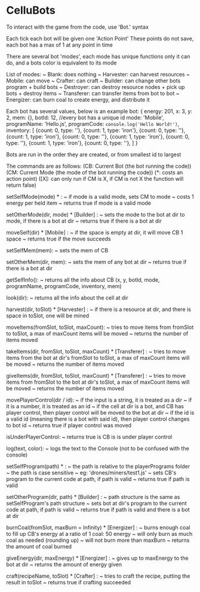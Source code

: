# CelluBots
To interact with the game from the code, use 'Bot.' syntax

Each tick each bot will be given one 'Action Point'
These points do not save, each bot has a max of 1 at any point in time

There are several bot 'modes', each mode has unique functions only it can do, and a bots color is equivalent to its mode

List of modes: 
    ~ Blank: does nothing
    ~ Harvester: can harvest resources
    ~ Mobile: can move
    ~ Crafter: can craft
    ~ Builder: can change other bots program + build bots
    ~ Destroyer: can destroy resource nodes + pick up bots + destroy items
    ~ Transferer: can transfer items from bot to bot
    ~ Energizer: can burn coal to create energy, and distribute it

Each bot has several values, below is an example bot:
{
    energy: 201,
    x: 3,
    y: 2,
    mem: {},
    botId: 12, //every bot has a unique id
    mode: 'Mobile',
    programName: 'Hello.js',
    programCode: `console.log('Hello World!')`,
    inventory: [
        {count: 0, type: ''},
        {count: 1, type: 'iron'},
        {count: 0, type: ''},
        {count: 1, type: 'iron'},
        {count: 0, type: ''},
        {count: 1, type: 'iron'},
        {count: 0, type: ''},
        {count: 1, type: 'iron'},
        {count: 0, type: ''},
    ]
}

Bots are run in the order they are created, or from smallest id to largest

The commands are as follows:
(CB: Current Bot (the bot running the code))
(CM: Current Mode (the mode of the bot running the code))
(*: costs an action point)
([X]: can only run if CM is X, if CM is not X the function will return false)

setSelfMode(mode) * :
~ if mode is a valid mode, sets CM to mode
~ costs 1 energy per held item
~ returns true if mode is a valid mode

setOtherMode(dir, mode) * [Builder] :
~ sets the mode to the bot at dir to mode, if there is a bot at dir
~ returns true if there is a bot at dir

moveSelf(dir) * [Mobile] :
~ if the space is empty at dir, it will move CB 1 space
~ returns true if the move succeeds

setSelfMem(mem):
~ sets the mem of CB

setOtherMem(dir, mem):
~ sets the mem of any bot at dir
~ returns true if there is a bot at dir

getSelfInfo():
~ returns all the info about CB (x, y, botId, mode, programName, programCode, inventory, mem)

look(dir):
~ returns all the info about the cell at dir

harvest(dir, toSlot) * [Harvester] :
~ if there is a resource at dir, and there is space in toSlot, one will be mined

moveItems(fromSlot, toSlot, maxCount):
~ tries to move items from fromSlot to toSlot, a max of maxCount items will be moved
~ returns the number of items moved

takeItems(dir, fromSlot, toSlot, maxCount) * [Transferer] :
~ tries to move items from the bot at dir's fromSlot to toSlot, a max of maxCount items will be moved
~ returns the number of items moved

giveItems(dir, fromSlot, toSlot, maxCount) * [Transferer] :
~ tries to move items from fromSlot to the bot at dir's toSlot, a max of maxCount items will be moved
~ returns the number of items moved

movePlayerControl(dir / id):
~ if the input is a string, it is treated as a dir
~ if it is a number, it is treated as an id
~ if the cell at dir is a bot, and CB has player control, then player control will be moved to the bot at dir
~ if the id is a valid id (meaning there is a bot with said id), then player control changes to bot id
~ returns true if player control was moved

isUnderPlayerControl:
~ returns true is CB is is under player control

log(text, color):
~ logs the text to the Console (not to be confused with the console)

setSelfProgram(path) * :
~ the path is relative to the playerPrograms folder
~ the path is case sensitive
~ eg: 'drones/miners/test1.js'
~ sets CB's program to the current code at path, if path is valid
~ returns true if path is valid

setOtherProgram(dir, path) * [Builder] :
~ path structure is the same as setSelfProgram's path structure
~ sets bot at dir's program to the current code at path, if path is valid
~ returns true if path is valid and there is a bot at dir

burnCoal(fromSlot, maxBurn = Infinity) * [Energizer] :
~ burns enough coal to fill up CB's energy at a ratio of 1 coal: 50 energy
~ will only burn as much coal as needed (rounding up)
~ will not burn more than maxBurn
~ returns the amount of coal burned

giveEnergy(dir, maxEnergy) * [Energizer] :
~ gives up to maxEnergy to the bot at dir
~ returns the amount of energy given

craft(recipeName, toSlot) * [Crafter] :
~ tries to craft the recipe, putting the result in toSlot
~ returns true if crafting succeeded